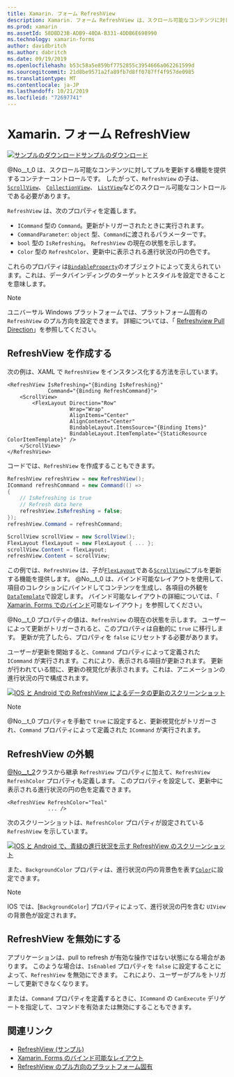 ```yaml
---
title: Xamarin. フォーム RefreshView
description: Xamarin. フォーム RefreshView は、スクロール可能なコンテンツに対してプルを更新する機能を提供するコンテナーコントロールです。
ms.prod: xamarin
ms.assetId: 58DBD23B-ADB9-40DA-B331-4DDB6E698990
ms.technology: xamarin-forms
author: davidbritch
ms.author: dabritch
ms.date: 09/19/2019
ms.openlocfilehash: b53c58a5e859bf7752855c3954666a062261599d
ms.sourcegitcommit: 21d8be9571a2fa89fb7d8ff0787ff4f957de0985
ms.translationtype: MT
ms.contentlocale: ja-JP
ms.lasthandoff: 10/21/2019
ms.locfileid: "72697741"
---
```

# <a name="xamarinforms-refreshview"></a>Xamarin. フォーム RefreshView

[![サンプルのダウンロード](~/media/shared/download.png)サンプルのダウンロード](https://docs.microsoft.com/samples/xamarin/xamarin-forms-samples/userinterface-refreshview/)

@No__t_0 は、スクロール可能なコンテンツに対してプルを更新する機能を提供するコンテナーコントロールです。 したがって、`RefreshView` の子は、 [`ScrollView`](xref:Xamarin.Forms.ScrollView)、 [`CollectionView`](xref:Xamarin.Forms.CollectionView)、 [`ListView`](xref:Xamarin.Forms.ListView)などのスクロール可能なコントロールである必要があります。

`RefreshView` は、次のプロパティを定義します。

- `ICommand` 型の `Command`。更新がトリガーされたときに実行されます。
- `CommandParameter`: `object` 型、`Command`に渡されるパラメーターです。
- `bool` 型の `IsRefreshing`。 `RefreshView` の現在の状態を示します。
- `Color` 型の `RefreshColor`、更新中に表示される進行状況の円の色です。

これらのプロパティは[`BindableProperty`](xref:Xamarin.Forms.BindableProperty)のオブジェクトによって支えられています。これは、データバインディングのターゲットとスタイルを設定できることを意味します。

> [!NOTE]
> ユニバーサル Windows プラットフォームでは、プラットフォーム固有の `RefreshView` のプル方向を設定できます。 詳細については、「 [Refreshview Pull Direction](~/xamarin-forms/platform/windows/refreshview-pulldirection.md)」を参照してください。

## <a name="create-a-refreshview"></a>RefreshView を作成する

次の例は、XAML で `RefreshView` をインスタンス化する方法を示しています。

```xaml
<RefreshView IsRefreshing="{Binding IsRefreshing}"
             Command="{Binding RefreshCommand}">
    <ScrollView>
        <FlexLayout Direction="Row"
                    Wrap="Wrap"
                    AlignItems="Center"
                    AlignContent="Center"
                    BindableLayout.ItemsSource="{Binding Items}"
                    BindableLayout.ItemTemplate="{StaticResource ColorItemTemplate}" />
    </ScrollView>
</RefreshView>
```

コードでは、`RefreshView` を作成することもできます。

```csharp
RefreshView refreshView = new RefreshView();
ICommand refreshCommand = new Command(() =>
{
    // IsRefreshing is true
    // Refresh data here
    refreshView.IsRefreshing = false;
});
refreshView.Command = refreshCommand;

ScrollView scrollView = new ScrollView();
FlexLayout flexLayout = new FlexLayout { ... };
scrollView.Content = flexLayout;
refreshView.Content = scrollView;
```

この例では、`RefreshView` は、子が[`FlexLayout`](xref:Xamarin.Forms.FlexLayout)である[`ScrollView`](xref:Xamarin.Forms.ScrollView)にプルを更新する機能を提供します。 @No__t_0 は、バインド可能なレイアウトを使用して、項目のコレクションにバインドしてコンテンツを生成し、各項目の外観を[`DataTemplate`](xref:Xamarin.Forms.DataTemplate)で設定します。 バインド可能なレイアウトの詳細については、「 [Xamarin. Forms でのバインド](~/xamarin-forms/user-interface/layouts/bindable-layouts.md)可能なレイアウト」を参照してください。

@No__t_0 プロパティの値は、`RefreshView` の現在の状態を示します。 ユーザーによって更新がトリガーされると、このプロパティは自動的に `true` に移行します。 更新が完了したら、プロパティを `false` にリセットする必要があります。

ユーザーが更新を開始すると、`Command` プロパティによって定義された `ICommand` が実行されます。これにより、表示される項目が更新されます。 更新が行われている間に、更新の視覚化が表示されます。これは、アニメーションの進行状況の円で構成されます。

[![IOS と Android での RefreshView によるデータの更新のスクリーンショット](refreshview-images/default-progress-circle.png "RefreshView によるデータの更新")](refreshview-images/default-progress-circle-large.png#lightbox "RefreshView によるデータの更新")

> [!NOTE]
> @No__t_0 プロパティを手動で `true` に設定すると、更新視覚化がトリガーされ、`Command` プロパティによって定義された `ICommand` が実行されます。

## <a name="refreshview-appearance"></a>RefreshView の外観

[@No__t_2](xref:Xamarin.Forms.VisualElement)クラスから継承 `RefreshView` プロパティに加えて、`RefreshView` `RefreshColor` プロパティも定義します。 このプロパティを設定して、更新中に表示される進行状況の円の色を定義できます。

```xaml
<RefreshView RefreshColor="Teal"
             ... />
```

次のスクリーンショットは、`RefreshColor` プロパティが設定されている `RefreshView` を示しています。

[![IOS と Android で、青緑の進行状況を示す RefreshView のスクリーンショット](refreshview-images/teal-progress-circle.png "青緑の進行状況を示す RefreshView")](refreshview-images/teal-progress-circle-large.png#lightbox "青緑の進行状況を示す RefreshView")

また、`BackgroundColor` プロパティは、進行状況の円の背景色を表す[`Color`](xref:Xamarin.Forms.Color)に設定できます。

> [!NOTE]
> IOS では、[`BackgroundColor`] プロパティによって、進行状況の円を含む `UIView` の背景色が設定されます。

## <a name="disable-a-refreshview"></a>RefreshView を無効にする

アプリケーションは、pull to refresh が有効な操作ではない状態になる場合があります。 このような場合は、`IsEnabled` プロパティを `false` に設定することによって、`RefreshView` を無効にできます。 これにより、ユーザーがプルをトリガーして更新できなくなります。

または、`Command` プロパティを定義するときに、`ICommand` の `CanExecute` デリゲートを指定して、コマンドを有効または無効にすることもできます。

## <a name="related-links"></a>関連リンク

- [RefreshView (サンプル)](https://docs.microsoft.com/samples/xamarin/xamarin-forms-samples/userinterface-refreshview/)
- [Xamarin. Forms のバインド可能なレイアウト](~/xamarin-forms/user-interface/layouts/bindable-layouts.md)
- [RefreshView のプル方向のプラットフォーム固有](~/xamarin-forms/platform/windows/refreshview-pulldirection.md)
